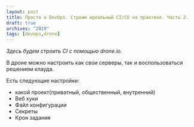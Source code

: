 ```yaml
---
layout: post
title: Просто о DevOps. Строим идеальный CI/CD на практике. Часть 2.
draft: true
archives: "2019"
tags: [devops,drone]
---
```

_Здесь будем строить CI с помощью drone.io._
<!--more-->

В дроне можно настроить как свои серверы, так и воспользоваться решением клауда.

Есть следующие настройки:

- какой проект(приватный, общественный, внутренний)
- Веб хуки
- Файл конфигурации
- Секреты
- Крон задания
